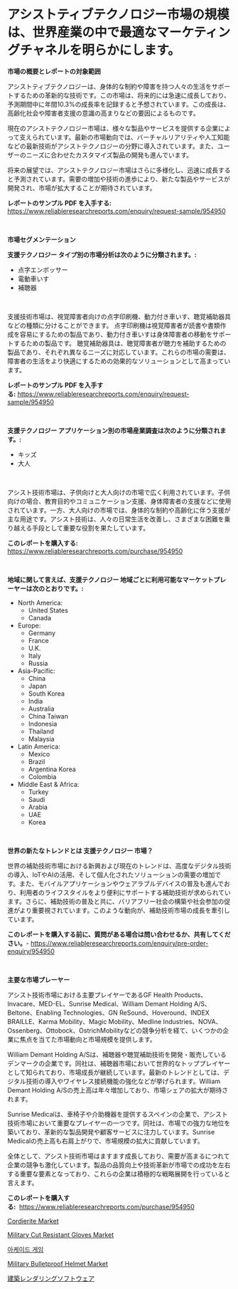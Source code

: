 <p><h1>アシストティブテクノロジー市場の規模は、世界産業の中で最適なマーケティングチャネルを明らかにします。</h1></p><p><strong>市場の概要とレポートの対象範囲</strong></p>
<p><p>アシストティブテクノロジーは、身体的な制約や障害を持つ人々の生活をサポートするための革新的な技術です。この市場は、将来的には急速に成長しており、予測期間中に年間10.3%の成長率を記録すると予想されています。この成長は、高齢化社会や障害者支援の意識の高まりなどの要因によるものです。</p><p>現在のアシストテクノロジー市場は、様々な製品やサービスを提供する企業によって支えられています。最新の市場動向では、バーチャルリアリティや人工知能などの最新技術がアシストテクノロジーの分野に導入されています。また、ユーザーのニーズに合わせたカスタマイズ製品の開発も進んでいます。</p><p>将来の展望では、アシストテクノロジー市場はさらに多様化し、迅速に成長すると予測されています。需要の増加や技術の進歩により、新たな製品やサービスが開発され、市場が拡大することが期待されています。</p></p>
<p><strong>レポートのサンプル PDF を入手する:</strong> <a href="https://www.reliableresearchreports.com/enquiry/request-sample/954950">https://www.reliableresearchreports.com/enquiry/request-sample/954950</a></p>
<p>&nbsp;</p>
<p><strong>市場セグメンテーション</strong></p>
<p><strong>支援テクノロジー タイプ別の市場分析は次のように分類されます。:</strong></p>
<p><ul><li>点字エンボッサー</li><li>電動車いす</li><li>補聴器</li></ul></p>
<p>&nbsp;</p>
<p><p>支援技術市場は、視覚障害者向けの点字印刷機、動力付き車いす、聴覚補助器具などの種類に分けることができます。 点字印刷機は視覚障害者が読書や書類作成を容易にするための製品であり、動力付き車いすは身体障害者の移動をサポートするための製品です。 聴覚補助器具は、聴覚障害者が聴力を補助するための製品であり、それぞれ異なるニーズに対応しています。これらの市場の需要は、障害者の生活をより快適にするための効果的なソリューションとして高まっています。</p></p>
<p><strong>レポートのサンプル PDF を入手する:</strong>&nbsp;<a href="https://www.reliableresearchreports.com/enquiry/request-sample/954950">https://www.reliableresearchreports.com/enquiry/request-sample/954950</a></p>
<p>&nbsp;</p>
<p><strong> 支援テクノロジー アプリケーション別の市場産業調査は次のように分類されます。:</strong></p>
<p><ul><li>キッズ</li><li>大人</li></ul></p>
<p>&nbsp;</p>
<p><p>アシスト技術市場は、子供向けと大人向けの市場で広く利用されています。子供向けの場合、教育目的やコミュニケーション支援、身体障害者の支援などに使用されています。一方、大人向けの市場では、身体的な制約や高齢化に伴う支援が主な用途です。アシスト技術は、人々の日常生活を改善し、さまざまな困難を乗り越える手段として重要な役割を果たしています。</p></p>
<p><strong>このレポートを購入する:</strong>&nbsp; <a href="https://www.reliableresearchreports.com/purchase/954950">https://www.reliableresearchreports.com/purchase/954950</a></p>
<p>&nbsp;</p>
<p><strong>地域に関して言えば、支援テクノロジー 地域ごとに利用可能なマーケットプレーヤーは次のとおりです。:</strong></p>
<p><ul>
    <li>
        North America:
        <ul>
            <li>United States</li>
            <li>Canada</li>
        </ul>
    </li>
    <li>
        Europe:
        <ul>
            <li>Germany</li>
            <li>France</li>
            <li>U.K.</li>
            <li>Italy</li>
            <li>Russia</li>
        </ul>
    </li>
    <li>
        Asia-Pacific:
        <ul>
            <li>China</li>
            <li>Japan</li>
            <li>South Korea</li>
            <li>India</li>
            <li>Australia</li>
            <li>China Taiwan</li>
            <li>Indonesia</li>
            <li>Thailand</li>
            <li>Malaysia</li>
        </ul>
    </li>
    <li>
        Latin America:
        <ul>
            <li>Mexico</li>
            <li>Brazil</li>
            <li>Argentina Korea</li>
            <li>Colombia</li>
        </ul>
    </li>
    <li>
        Middle East & Africa:
        <ul>
            <li>Turkey</li>
            <li>Saudi</li>
            <li>Arabia</li>
            <li>UAE</li>
            <li>Korea</li>
        </ul>
    </li>
    </ul></p>
<p>&nbsp;</p>
<p><strong>世界の新たなトレンドとは 支援テクノロジー 市場？</strong></p>
<p><p>世界の補助技術市場における新興および現在のトレンドは、高度なデジタル技術の導入、IoTやAIの活用、そして個人化されたソリューションの需要の増加です。また、モバイルアプリケーションやウェアラブルデバイスの普及も進んでおり、利用者のライフスタイルをより便利にサポートする補助技術が求められています。さらに、補助技術の普及と共に、バリアフリー社会の構築や社会参加の促進がより重要視されています。このような動向が、補助技術市場の成長を牽引しています。</p></p>
<p><strong>このレポートを購入する前に、質問がある場合は問い合わせるか、共有してください。</strong>- <a href="https://www.reliableresearchreports.com/enquiry/pre-order-enquiry/954950">https://www.reliableresearchreports.com/enquiry/pre-order-enquiry/954950</a></p>
<p>&nbsp;</p>
<p><strong>主要な市場プレーヤー</strong></p>
<p><p>アシスト技術市場における主要プレイヤーであるGF Health Products、Invacare、MED-EL、Sunrise Medical、William Demant Holding A/S、Beltone、Enabling Technologies、GN ReSound、Hoveround、INDEX BRAILLE、Karma Mobility、Magic Mobility、Medline Industries、NOVA、Ossenberg、Ottobock、OstrichMobilityなどの競争分析を経て、いくつかの企業に焦点を当てた市場動向と市場規模を提供します。</p><p>William Demant Holding A/Sは、補聴器や聴覚補助技術を開発・販売しているデンマークの企業です。同社は、補聴器市場において世界的なトッププレイヤーとして知られており、市場成長が継続しています。最新のトレンドとしては、デジタル技術の導入やワイヤレス接続機能の強化などが挙げられます。William Demant Holding A/Sの売上高は年々増加しており、市場シェアの拡大が期待されます。</p><p>Sunrise Medicalは、車椅子や介助機器を提供するスペインの企業で、アシスト技術市場において重要なプレイヤーの一つです。同社は、市場での強力な地位を築いており、革新的な製品開発や顧客サービスに注力しています。Sunrise Medicalの売上高も右肩上がりで、市場規模の拡大に貢献しています。</p><p>全体として、アシスト技術市場はますます成長しており、需要が高まるにつれて企業の競争も激化しています。製品の品質向上や技術革新が市場での成功を左右する重要な要素となっており、これらの企業は積極的な戦略展開を行っていると言えます。</p></p>
<p><strong>このレポートを購入する:</strong>&nbsp;&nbsp;<a href="https://www.reliableresearchreports.com/purchase/954950">https://www.reliableresearchreports.com/purchase/954950</a></p>
<p><p><a href="https://view.publitas.com/reportprime-1/cordierite-market-research-report-reveals-the-latest-trends-and-opportunities-of-this-market-for-period-from-2024-2031/">Cordierite Market</a></p><p><a href="https://boundless-drawbridge-702.notion.site/Military-Cut-Resistant-Gloves-Market-Size-Growth-Outlook-from-2024-to-2031-projecting-at-Market-s--2d4cd9956f3e46fa9427fd501d13a1b6">Military Cut Resistant Gloves Market</a></p><p><a href="https://github.com/vsoq0zknh59/Market-Research-Report-List-1/blob/main/9307287185363.md">아케이드 게임</a></p><p><a href="https://natural-crush-b99.notion.site/Military-Bulletproof-Helmet-Market-Centers-on-Aspects-such-as-Market-Growth-Market-Share-Market-Op-86cfd6cacdea4a47bd6c3823e1084eec">Military Bulletproof Helmet Market</a></p><p><a href="https://github.com/lababdou/Market-Research-Report-List-2/blob/main/6721354185369.md">建築レンダリングソフトウェア</a></p></p>
